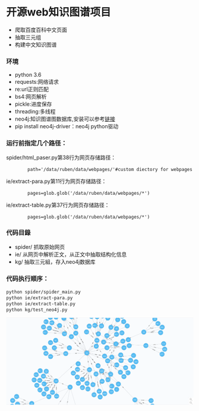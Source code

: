 # 开源web知识图谱项目

- 爬取百度百科中文页面
- 抽取三元组
- 构建中文知识图谱

### 环境

- python 3.6
- requests:网络请求
- re:url正则匹配
- bs4:网页解析
- pickle:进度保存
- threading:多线程
- neo4j:知识图谱图数据库,安装可以参考[链接](http://blog.rubenxiao.com/posts/install-neo4j.html)
- pip install neo4j-driver：neo4j python驱动

### 运行前指定几个路径：

spider/html_paser.py第38行为网页存储路径：
```
        path='/data/ruben/data/webpages/'#custom diectory for webpages
```
ie/extract-para.py第11行为网页存储路径：
```
        pages=glob.glob('/data/ruben/data/webpages/*')
```
ie/extract-table.py第37行为网页存储路径：
```
        pages=glob.glob('/data/ruben/data/webpages/*')
```

### 代码目錄

- spider/ 抓取原始网页
- ie/ 从网页中解析正文，从正文中抽取结构化信息
- kg/ 抽取三元組，存入neo4j数据库


### 代码执行顺序：

```
python spider/spider_main.py
python ie/extract-para.py
python ie/extract-table.py
python kg/test_neo4j.py
```


![](./kg/kg.png)

